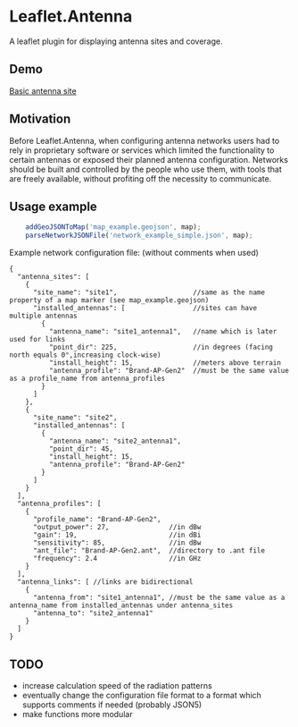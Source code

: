 # Leaflet.Antenna

A leaflet plugin for displaying antenna sites and coverage.


## Demo 

[Basic antenna site](https://lmux.github.io/Leaflet.Antenna/)

## Motivation

Before Leaflet.Antenna, when configuring antenna networks users had to rely in proprietary software or services which limited the functionality to certain antennas or exposed their planned antenna configuration. 
Networks should be built and controlled by the people who use them, with tools that are freely available, without profiting off the necessity to communicate.

## Usage example

```javascript
    addGeoJSONToMap('map_example.geojson', map);
    parseNetworkJSONFile('network_example_simple.json', map);
```

Example network configuration file: (without comments when used)
```json5
{
  "antenna_sites": [
    {
      "site_name": "site1",                   //same as the name property of a map marker (see map_example.geojson)
      "installed_antennas": [                 //sites can have multiple antennas
        {
          "antenna_name": "site1_antenna1",   //name which is later used for links
          "point_dir": 225,                   //in degrees (facing north equals 0°,increasing clock-wise)
          "install_height": 15,               //meters above terrain 
          "antenna_profile": "Brand-AP-Gen2"  //must be the same value as a profile_name from antenna_profiles 
        }
      ]
    },
    {
      "site_name": "site2",
      "installed_antennas": [
        {
          "antenna_name": "site2_antenna1",
          "point_dir": 45,
          "install_height": 15,
          "antenna_profile": "Brand-AP-Gen2" 
        }
      ]
    }
  ],
  "antenna_profiles": [
    {
      "profile_name": "Brand-AP-Gen2",  
      "output_power": 27,               //in dBw
      "gain": 19,                       //in dBi
      "sensitivity": 85,                //in dBw
      "ant_file": "Brand-AP-Gen2.ant",  //directory to .ant file
      "frequency": 2.4                  //in GHz
    }
  ],
  "antenna_links": [ //links are bidirectional
    {
      "antenna_from": "site1_antenna1", //must be the same value as a antenna_name from installed_antennas under antenna_sites
      "antenna_to": "site2_antenna1"
    }
  ]
}
```

## TODO
-  increase calculation speed of the radiation patterns
-  eventually change the configuration file format to a format which supports comments if needed (probably JSON5)
-  make functions more modular
